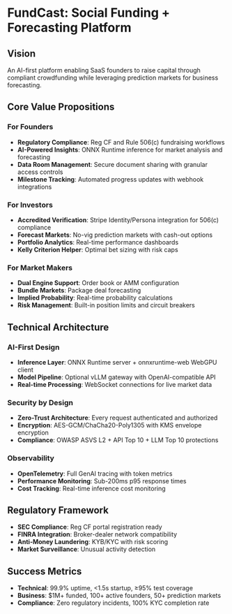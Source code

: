 # FundCast: Social Funding + Forecasting Platform

## Vision
An AI-first platform enabling SaaS founders to raise capital through compliant crowdfunding while leveraging prediction markets for business forecasting.

## Core Value Propositions

### For Founders
- **Regulatory Compliance**: Reg CF and Rule 506(c) fundraising workflows
- **AI-Powered Insights**: ONNX Runtime inference for market analysis and forecasting
- **Data Room Management**: Secure document sharing with granular access controls
- **Milestone Tracking**: Automated progress updates with webhook integrations

### For Investors
- **Accredited Verification**: Stripe Identity/Persona integration for 506(c) compliance
- **Forecast Markets**: No-vig prediction markets with cash-out options
- **Portfolio Analytics**: Real-time performance dashboards
- **Kelly Criterion Helper**: Optimal bet sizing with risk caps

### For Market Makers
- **Dual Engine Support**: Order book or AMM configuration
- **Bundle Markets**: Package deal forecasting
- **Implied Probability**: Real-time probability calculations
- **Risk Management**: Built-in position limits and circuit breakers

## Technical Architecture

### AI-First Design
- **Inference Layer**: ONNX Runtime server + onnxruntime-web WebGPU client
- **Model Pipeline**: Optional vLLM gateway with OpenAI-compatible API
- **Real-time Processing**: WebSocket connections for live market data

### Security by Design
- **Zero-Trust Architecture**: Every request authenticated and authorized
- **Encryption**: AES-GCM/ChaCha20-Poly1305 with KMS envelope encryption
- **Compliance**: OWASP ASVS L2 + API Top 10 + LLM Top 10 protections

### Observability
- **OpenTelemetry**: Full GenAI tracing with token metrics
- **Performance Monitoring**: Sub-200ms p95 response times
- **Cost Tracking**: Real-time inference cost monitoring

## Regulatory Framework
- **SEC Compliance**: Reg CF portal registration ready
- **FINRA Integration**: Broker-dealer network compatibility  
- **Anti-Money Laundering**: KYB/KYC with risk scoring
- **Market Surveillance**: Unusual activity detection

## Success Metrics
- **Technical**: 99.9% uptime, <1.5s startup, ≥95% test coverage
- **Business**: $1M+ funded, 100+ active founders, 50+ prediction markets
- **Compliance**: Zero regulatory incidents, 100% KYC completion rate